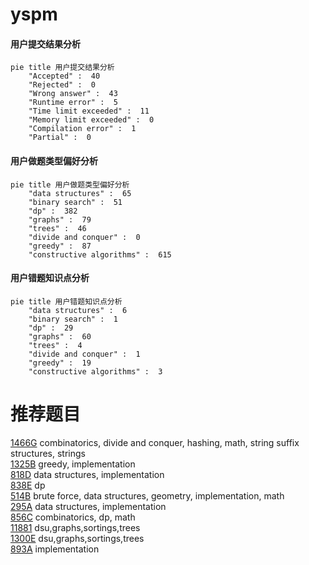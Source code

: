 # yspm

<!-- tabs:start -->



#### **用户提交结果分析**

```mermaid
pie title 用户提交结果分析
    "Accepted" :  40
    "Rejected" :  0
    "Wrong answer" :  43
    "Runtime error" :  5
    "Time limit exceeded" :  11
    "Memory limit exceeded" :  0
    "Compilation error" :  1
    "Partial" :  0
```

#### **用户做题类型偏好分析**

```mermaid
pie title 用户做题类型偏好分析
    "data structures" :  65
    "binary search" :  51
    "dp" :  382
    "graphs" :  79
    "trees" :  46
    "divide and conquer" :  0
    "greedy" :  87
    "constructive algorithms" :  615
```
#### **用户错题知识点分析**

```mermaid
pie title 用户错题知识点分析
    "data structures" :  6
    "binary search" :  1
    "dp" :  29
    "graphs" :  60
    "trees" :  4
    "divide and conquer" :  1
    "greedy" :  19
    "constructive algorithms" :  3
```



<!-- tabs:end -->
# 推荐题目
[1466G](https://codeforces.com/contest/1466/problem/G)		combinatorics,
                        divide and conquer,
                        hashing,
                        math,
                        string suffix structures,
                        strings		  
[1325B](https://codeforces.com/contest/1325/problem/B)		greedy,
                        implementation		  
[818D](https://codeforces.com/contest/818/problem/D)		data structures,
                        implementation		  
[838E](https://codeforces.com/contest/838/problem/E)		dp		  
[514B](https://codeforces.com/contest/514/problem/B)		brute force,
                        data structures,
                        geometry,
                        implementation,
                        math		  
[295A](https://codeforces.com/contest/295/problem/A)		data structures,
                        implementation		  
[856C](https://codeforces.com/contest/856/problem/C)		combinatorics,
                        dp,
                        math		  
[11881](https://codeforces.com/contest/1188/problem/1)		dsu,graphs,sortings,trees		  
[1300E](https://codeforces.com/contest/1300/problem/E)		dsu,graphs,sortings,trees		  
[893A](https://codeforces.com/contest/893/problem/A)		implementation		  
